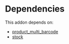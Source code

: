 # Dependencies

This addon depends on:

- [product_multi_barcode](../../../../odoo-bringout-oca-stock-logistics-barcode-product_multi_barcode)
- [stock](../../../../../oca-ocb-warehouse/odoo-bringout-oca-ocb-stock)
